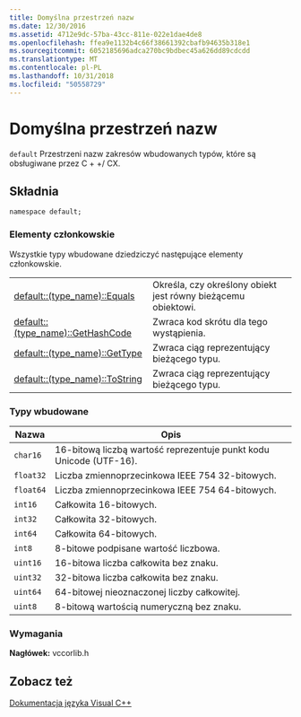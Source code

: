```yaml
---
title: Domyślna przestrzeń nazw
ms.date: 12/30/2016
ms.assetid: 4712e9dc-57ba-43cc-811e-022e1dae4de8
ms.openlocfilehash: ffea9e1132b4c66f38661392cbafb94635b318e1
ms.sourcegitcommit: 6052185696adca270bc9bdbec45a626dd89cdcdd
ms.translationtype: MT
ms.contentlocale: pl-PL
ms.lasthandoff: 10/31/2018
ms.locfileid: "50558729"
---
```

# <a name="default-namespace"></a>Domyślna przestrzeń nazw

`default` Przestrzeni nazw zakresów wbudowanych typów, które są obsługiwane przez C + +/ CX.

## <a name="syntax"></a>Składnia

```
namespace default;
```

### <a name="members"></a>Elementy członkowskie

Wszystkie typy wbudowane dziedziczyć następujące elementy członkowskie.

|||
|-|-|
|[default::(type_name)::Equals](../cppcx/default-type-name-equals-method.md)|Określa, czy określony obiekt jest równy bieżącemu obiektowi.|
|[default::(type_name)::GetHashCode](../cppcx/default-type-name-gethashcode-method.md)|Zwraca kod skrótu dla tego wystąpienia.|
|[default::(type_name)::GetType](../cppcx/default-type-name-gettype-method.md)|Zwraca ciąg reprezentujący bieżącego typu.|
|[default::(type_name)::ToString](../cppcx/default-type-name-tostring-method.md)|Zwraca ciąg reprezentujący bieżącego typu.|

### <a name="built-in-types"></a>Typy wbudowane

|Nazwa|Opis|
|----------|-----------------|
|`char16`|16-bitową liczbą wartość reprezentuje punkt kodu Unicode (UTF-16).|
|`float32`|Liczba zmiennoprzecinkowa IEEE 754 32-bitowych.|
|`float64`|Liczba zmiennoprzecinkowa IEEE 754 64-bitowych.|
|`int16`|Całkowita 16-bitowych.|
|`int32`|Całkowita 32-bitowych.|
|`int64`|Całkowita 64-bitowych.|
|`int8`|8-bitowe podpisane wartość liczbowa.|
|`uint16`|16-bitowa liczba całkowita bez znaku.|
|`uint32`|32-bitowa liczba całkowita bez znaku.|
|`uint64`|64-bitowej nieoznaczonej liczby całkowitej.|
|`uint8`|8-bitową wartością numeryczną bez znaku.|

### <a name="requirements"></a>Wymagania

**Nagłówek:** vccorlib.h

## <a name="see-also"></a>Zobacz też

[Dokumentacja języka Visual C++](../cppcx/visual-c-language-reference-c-cx.md)